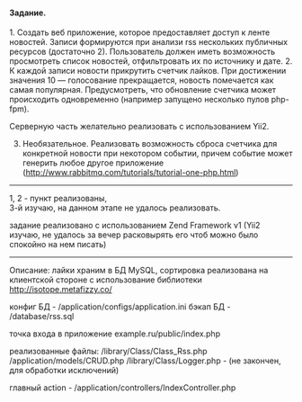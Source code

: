 #### Задание. ####
<p>
1. Создать веб приложение, которое предоставляет доступ к ленте новостей. 
Записи формируются при анализи rss нескольких публичных ресурсов (достаточно 2). 
Пользователь должен иметь возможность просмотреть список новостей, отфильтровать их по источнику и дате.
2. К каждой записи новости прикрутить счетчик лайков. 
При достижении значения 10 — голосование прекращается, новость помечается как самая популярная. 
Предусмотреть, что обновление счетчика может происходить одновременно (например запущено несколько пулов php-fpm).

Серверную часть желательно реализовать с использованием Yii2.

3. Необязательное.
Реализовать возможность сброса счетчика для конкретной новости при некотором событии, причем событие может генерить любое другое приложение (http://www.rabbitmq.com/tutorials/tutorial-one-php.html)
</p>

----

1, 2 - пункт реализованы, <br>
3-й изучаю, на данном этапе не удалось реализовать.

задание реализовано с использованием Zend Framework v1 (Yii2 изучаю, не удалось за вечер расковырять его чтоб можно было 
                                                        спокойно на нем писать)
                                                        

------
Описание:
лайки храним  в БД MySQL,
сортировка реализована на клиентской стороне с использование библиотеки http://isotope.metafizzy.co/

конфиг БД - /application/configs/application.ini 
бэкап  БД - /database/rss.sql

точка входа в приложение  example.ru/public/index.php

реализованные файлы:
  /library/Class/Class_Rss.php
  /application/models/CRUD.php
  /library/Class/Logger.php - (не закончен, для обработки исключений)
  
главный action  - /application/controllers/IndexController.php
